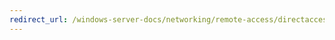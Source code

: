 ```yaml
---
redirect_url: /windows-server-docs/networking/remote-access/directaccess/single-server-wizard/da-basic-configure-s1-infrastructure
---
```

 
  



